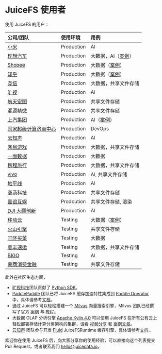 # JuiceFS 使用者

使用 JuiceFS 的用户：

| 公司/团队                                        | 使用环境   | 用例                                                                                |
| :---                                             | :---       | :---                                                                                |
| [小米](https://www.mi.com)                       | Production | AI                                                                                  |
| [理想汽车](https://www.lixiang.com)              | Production | 大数据，AI（[案例](https://juicefs.com/blog/cn/posts/li-auto-with-juicefs/)）       |
| [Shopee](https://shopee.com)                     | Production | 大数据（[案例](https://juicefs.com/blog/cn/posts/shopee-clickhouse-with-juicefs/)） |
| [知乎](https://www.zhihu.com)                    | Production | 大数据（[案例](https://juicefs.com/blog/cn/posts/zhihu-flink-with-juicefs/)）       |
| [尧信](https://www.yaoxinhd.com)                 | Production | 大数据，共享文件存储                                                                |
| [旷视](https://megvii.com)                       | Production | AI                                                                                  |
| [航天宏图](https://www.piesat.cn)                | Production | 共享文件存储                                                                        |
| [溯源精微](http://www.geneway.cn)                | Production | 共享文件存储                                                                        |
| [上汽集团](https://www.saicmotor.com/chinese/)   | Production | AI（[案例](https://mp.weixin.qq.com/s/qxOvEmNmoLHhL3ICpX_Drg)）                     |
| [国家超级计算济南中心](https://www.nsccjn.cn/)   | Production | DevOps                                                                              |
| [云知声](https://www.unisound.com)               | Production | AI                                                                                  |
| [网易游戏](https://game.163.com)                 | Production | 大数据，共享文件存储                                                                |
| [一面数据](https://www.yimian.com.cn)            | Production | 大数据                                                                              |
| [携程旅行](https://www.ctrip.com)                 | Production | 大数据，共享文件存储                                                                 |
| [vivo](https://www.vivo.com)                    | Production | AI, 共享文件存储                                                                   |
| [地平线](https://horizon.ai)                    | Production | AI             |
| [商汤科技](https://www.sensetime.com/cn)         | Production | 共享文件存储    |
| [嘉谊互娱](http://www.joyient.com)               | Prodcution | 共享文件存储, 渲染 |
| [DJI 大疆创新](https://www.dji.com/cn)           | Production | AI            |
| [移动云](https://ecloud.he.chinamobile.com/)    | Testing | 大数据（[案例](https://juicefs.com/blog/cn/posts/juicefs-support-hbase-at-chinamobile-cloud/)）  |
| [火山引擎](https://www.volcengine.com)           | Testing    | 共享文件存储                                                                        |
| [叮咚买菜](https://www.100.me)                   | Testing    | 大数据                                                                              |
| [顺丰速运](https://www.sf-express.com)           | Testing    | 大数据，共享文件存储                                                                |
| [BIGO](https://bigo.tv)                          | Testing    | AI                                                                                  |
| [蒙商消费金融](https://www.mengshangxiaofei.com) | Testing    | 共享文件存储                                                                        |

此外在社区生态方面，

- [旷视科技](https://megvii.com)团队贡献了 [Python SDK](https://github.com/megvii-research/juicefs-python)。
- [PaddlePaddle](https://github.com/paddlepaddle/paddle) 团队已将 JuiceFS 缓存加速特性集成到 [Paddle Operator](https://github.com/PaddleFlow/paddle-operator) 中，具体请参考[文档](https://github.com/PaddleFlow/paddle-operator/blob/sampleset/docs/zh_CN/ext-overview.md)。
- 通过 JuiceFS 可以轻松搭建一个 [Milvus](https://milvus.io) 向量搜索引擎，Milvus 团队已经撰写了官方 [案例](https://zilliz.com/blog/building-a-milvus-cluster-based-on-juicefs) 与 [教程](https://tutorials.milvus.io/en-juicefs/index.html?index=..%2F..index#0)。
- 大数据 OLAP 分析引擎 [Apache Kylin 4.0](http://kylin.apache.org) 可以使用 JuiceFS 在所有公有云上轻松部署存储计算分离架构的集群，请看 [视频分享](https://www.bilibili.com/video/BV1c54y1W72S) 和 [案例文章](https://juicefs.com/blog/cn/posts/optimize-kylin-on-juicefs/)。
- [云知声](https://www.unisound.com) 团队参与开发 [Fluid](https://github.com/fluid-cloudnative/fluid) JuiceFSRuntime 缓存引擎，具体请参考[文档](https://github.com/fluid-cloudnative/fluid/blob/master/docs/zh/samples/juicefs_runtime.md) 。

欢迎你在使用 JuiceFS 后，向大家分享你的使用经验，可以直接向这个列表提交 Pull Request，或者联系我们 hello@juicedata.io。
